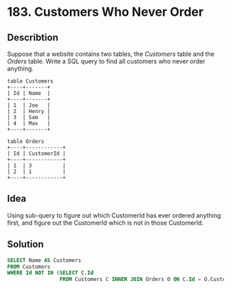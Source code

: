# 183. Customers Who Never Order
## Describtion
Suppose that a website contains two tables, the *Customers* table and the *Orders* table. Write a SQL query to find all customers who never order anything.
 ```
 table Customers
 +----+-------+
| Id | Name  |
+----+-------+
| 1  | Joe   |
| 2  | Henry |
| 3  | Sam   |
| 4  | Max   |
+----+-------+
 ```
 ```
 table Orders
 +----+------------+
| Id | CustomerId |
+----+------------+
| 1  | 3          |
| 2  | 1          |
+----+------------+
 ```
 ## Idea
 Using sub-query to figure out which CustomerId has ever ordered anything first, and figure out the CustomerId which is not in those CustomerId.

 ## Solution
  ```sql
  SELECT Name AS Customers
FROM Customers
WHERE Id NOT IN (SELECT C.Id
                   FROM Customers C INNER JOIN Orders O ON C.Id = O.CustomerId);
  ```
